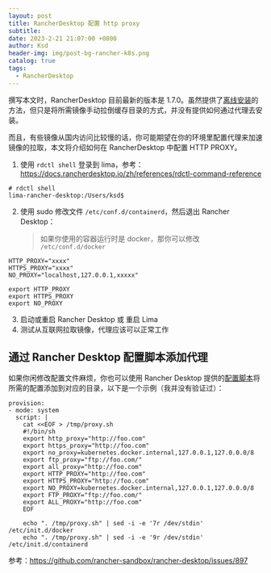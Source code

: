 ```yaml
---
layout: post
title: RancherDesktop 配置 http proxy
subtitle:
date: 2023-2-21 21:07:00 +0800
author: Ksd
header-img: img/post-bg-rancher-k8s.png
catalog: true
tags:
  - RancherDesktop
---
```


撰写本文时，RancherDesktop 目前最新的版本是 1.7.0。虽然提供了[离线安装](https://docs.rancherdesktop.io/zh/how-to-guides/running-air-gapped)的方法，但只是将所需镜像手动拉倒缓存目录的方式，并没有提供如何通过代理去安装。

而且，有些镜像从国内访问比较慢的话，你可能期望在你的环境里配置代理来加速镜像的拉取，本文将介绍如何在 RancherDesktop 中配置 HTTP PROXY。

1. 使用 `rdctl shell` 登录到 lima，参考：https://docs.rancherdesktop.io/zh/references/rdctl-command-reference

```
# rdctl shell
lima-rancher-desktop:/Users/ksd$
```

2. 使用 sudo 修改文件 `/etc/conf.d/containerd`，然后退出 Rancher Desktop：
   > 如果你使用的容器运行时是 docker，那你可以修改 `/etc/conf.d/docker`

```
HTTP_PROXY="xxxx"
HTTPS_PROXY="xxxx"
NO_PROXY="localhost,127.0.0.1,xxxxx"

export HTTP_PROXY
export HTTPS_PROXY
export NO_PROXY
```

3. 启动或重启 Rancher Desktop 或 重启 Lima
4. 测试从互联网拉取镜像，代理应该可以正常工作

## 通过 Rancher Desktop 配置脚本添加代理

如果你闲修改配置文件麻烦，你也可以使用 Rancher Desktop 提供的[配置脚本](https://docs.rancherdesktop.io/zh/how-to-guides/provisioning-scripts)将所需的配置添加到对应的目录，以下是一个示例（我并没有验证过）：

```
provision:
- mode: system
  script: |
    cat <<EOF > /tmp/proxy.sh
    #!/bin/sh
    export http_proxy="http://foo.com"
    export https_proxy="http://foo.com"
    export no_proxy=kubernetes.docker.internal,127.0.0.1,127.0.0.0/8
    export ftp_proxy="ftp://foo.com/"
    export all_proxy="http://foo.com"
    export HTTP_PROXY="http://foo.com"
    export HTTPS_PROXY="http://foo.com"
    export NO_PROXY=kubernetes.docker.internal,127.0.0.1,127.0.0.0/8
    export FTP_PROXY="ftp://foo.com/"
    export ALL_PROXY="http://foo.com"
    EOF

    echo ". /tmp/proxy.sh" | sed -i -e '7r /dev/stdin' /etc/init.d/docker
    echo ". /tmp/proxy.sh" | sed -i -e '9r /dev/stdin' /etc/init.d/containerd
```

参考：https://github.com/rancher-sandbox/rancher-desktop/issues/897
